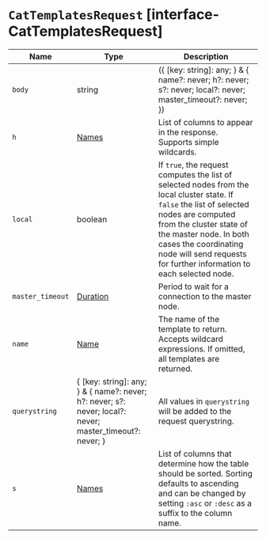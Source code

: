 # `CatTemplatesRequest` [interface-CatTemplatesRequest]

| Name | Type | Description |
| - | - | - |
| `body` | string | ({ [key: string]: any; } & { name?: never; h?: never; s?: never; local?: never; master_timeout?: never; }) | All values in `body` will be added to the request body. |
| `h` | [Names](./Names.md) | List of columns to appear in the response. Supports simple wildcards. |
| `local` | boolean | If `true`, the request computes the list of selected nodes from the local cluster state. If `false` the list of selected nodes are computed from the cluster state of the master node. In both cases the coordinating node will send requests for further information to each selected node. |
| `master_timeout` | [Duration](./Duration.md) | Period to wait for a connection to the master node. |
| `name` | [Name](./Name.md) | The name of the template to return. Accepts wildcard expressions. If omitted, all templates are returned. |
| `querystring` | { [key: string]: any; } & { name?: never; h?: never; s?: never; local?: never; master_timeout?: never; } | All values in `querystring` will be added to the request querystring. |
| `s` | [Names](./Names.md) | List of columns that determine how the table should be sorted. Sorting defaults to ascending and can be changed by setting `:asc` or `:desc` as a suffix to the column name. |
